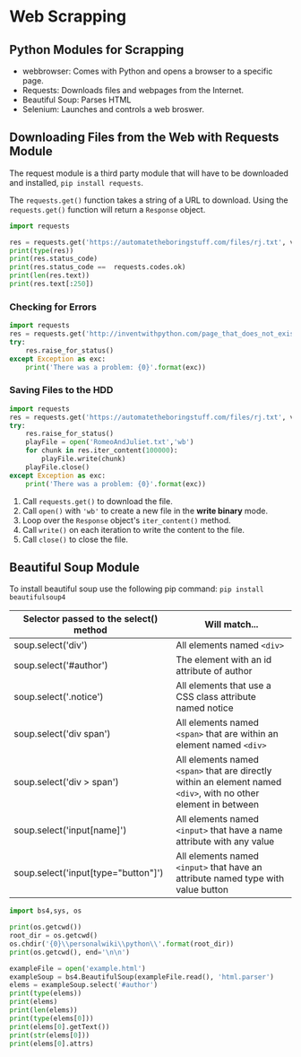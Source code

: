 # Web Scrapping
## Python Modules for Scrapping
- webbrowser: Comes with Python and opens a browser to a specific page.
- Requests: Downloads files and webpages from the Internet.
- Beautiful Soup: Parses HTML
- Selenium: Launches and controls a web broswer.

## Downloading Files from the Web with Requests Module
The request module is a third party module that will have to be downloaded and installed, `pip install requests`.

The `requests.get()` function takes a string of a URL to download. Using the `requests.get()` function will return a `Response` object.

```py
import requests

res = requests.get('https://automatetheboringstuff.com/files/rj.txt', verify=False)
print(type(res))
print(res.status_code)
print(res.status_code ==  requests.codes.ok)
print(len(res.text))
print(res.text[:250])
```

### Checking for Errors
```py
import requests
res = requests.get('http://inventwithpython.com/page_that_does_not_exist')
try:
    res.raise_for_status()
except Exception as exc:
    print('There was a problem: {0}'.format(exc))
```

### Saving Files to the HDD
```py
import requests
res = requests.get('https://automatetheboringstuff.com/files/rj.txt', verify=False)
try:
    res.raise_for_status()
    playFile = open('RomeoAndJuliet.txt','wb')
    for chunk in res.iter_content(100000):
        playFile.write(chunk)
    playFile.close()
except Exception as exc:
    print('There was a problem: {0}'.format(exc))
```
1. Call `requests.get()` to download the file.
2. Call `open()` with `'wb'` to create a new file in the **write binary** mode.
3. Loop over the `Response` object's `iter_content()` method.
4. Call `write()` on each iteration to write the content to the file.
5. Call `close()` to close the file.

## Beautiful Soup Module
To install beautiful soup use the following pip command: `pip install beautifulsoup4`


| Selector passed to the select() method | Will match... |
|-|-|
| soup.select('div') | All elements named `<div>` |
| soup.select('#author') | The element with an id attribute of author |
| soup.select('.notice') | All elements that use a CSS class attribute named notice |
| soup.select('div span') | All elements named `<span>` that are within an element named `<div>` |
| soup.select('div > span') | All elements named `<span>` that are directly within an element named `<div>`, with no other element in between |
| soup.select('input[name]') | All elements named `<input>` that have a name attribute with any value |
| soup.select('input[type="button"]') | All elements named `<input>` that have an attribute named type with value button |

```py
import bs4,sys, os

print(os.getcwd())
root_dir = os.getcwd()
os.chdir('{0}\\personalwiki\\python\\'.format(root_dir))
print(os.getcwd(), end='\n\n')

exampleFile = open('example.html')
exampleSoup = bs4.BeautifulSoup(exampleFile.read(), 'html.parser')
elems = exampleSoup.select('#author')
print(type(elems))
print(elems)
print(len(elems))
print(type(elems[0]))
print(elems[0].getText())
print(str(elems[0]))
print(elems[0].attrs)
```

